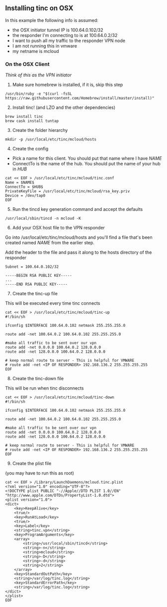 ## Installing tinc on OSX


In this example the following info is assumed:

- the OSX initiator tunnel IP is 100.64.0.102/32
- the responder I'm connecting to is at 100.64.0.2/32
- I want to push all my traffic to the responder VPN node
- I am not running this in vmware
- my netname is mcloud

### On the OSX Client

*Think of this as the VPN initiator*

1. Make sure homebrew is installed, if it is, skip this step
```
/usr/bin/ruby -e "$(curl -fsSL https://raw.githubusercontent.com/Homebrew/install/master/install)"
```

2. Install tinc! (and LZO and the other dependencies)
```
brew install tinc
brew cask install tuntap
```

3. Create the folder hierarchy
```
mkdir -p /usr/local/etc/tinc/mcloud/hosts
```

4. Create the config

- Pick a name for this client. You should put that name where I have $NAME$
- ConnectTo is the name of the hub. You should put the name of your hub in $HUB$


```
cat << EOF > /usr/local/etc/tinc/mcloud/tinc.conf
Name = $NAME$
ConnectTo = $HUB$
PrivateKeyFile = /usr/local/etc/tinc/mcloud/rsa_key.priv
Device = /dev/tap0
EOF
```

5. Run the tincd key generation command and accept the defaults

```
/usr/local/sbin/tincd -n mcloud -K
```

6. Add your OSX host file to the VPN responder

Go into /usr/local/etc/tinc/mcloud/hosts and you'll find a file
that's been created named $NAME$ from the earlier step.

Add the header to the file and pass it along to the hosts directory
of the responder

```
Subnet = 100.64.0.102/32

-----BEGIN RSA PUBLIC KEY-----
...
-----END RSA PUBLIC KEY-----
```

7. Create the tinc-up file

This will be executed every time tinc connects

```
cat << EOF > /usr/local/etc/tinc/mcloud/tinc-up
#!/bin/sh

ifconfig $INTERFACE 100.64.0.102 netmask 255.255.255.0

route add -net 100.64.0.2 100.64.0.102 255.255.255.0

#make all traffic to be sent over our vpn
route add -net 0.0.0.0 100.64.0.2 128.0.0.0
route add -net 128.0.0.0 100.64.0.2 128.0.0.0

# keep normal route to server - This is helpful for VMWARE
# route add -net <IP OF RESPONDER> 192.168.136.2 255.255.255.255
EOF

```

8. Create the tinc-down file

This will be run when tinc disconnects

```
cat << EOF > /usr/local/etc/tinc/mcloud/tinc-down
#!/bin/sh

ifconfig $INTERFACE 100.64.0.102 netmask 255.255.255.0

route add -net 100.64.0.2 100.64.0.102 255.255.255.0

#make all traffic to be sent over our vpn
route add -net 0.0.0.0 100.64.0.2 128.0.0.0
route add -net 128.0.0.0 100.64.0.2 128.0.0.0

# keep normal route to server - This is helpful for VMWARE
# route add -net <IP OF RESPONDER> 192.168.136.2 255.255.255.255
EOF
```

9. Create the plist file

(you may have to run this as root)

```
cat << EOF > /Library/LaunchDaemons/mcloud.tinc.plist
<?xml version="1.0" encoding="UTF-8"?>
<!DOCTYPE plist PUBLIC "-//Apple//DTD PLIST 1.0//EN" "http://www.apple.com/DTDs/PropertyList-1.0.dtd">
<plist version="1.0">
<dict>
    <key>KeepAlive</key>
    <true/>
    <key>RunAtLoad</key>
    <true/>
    <key>Label</key>
    <string>tinc.vpn</string>
    <key>ProgramArguments</key>
    <array>
        <string>/usr/local/sbin/tincd</string>
        <string>-n</string>
        <string>mcloud</string>
        <string>-D</string>
        <string>-d</string>
        <string>2</string>
    </array>
    <key>StandardOutPath</key>
    <string>/var/log/tinc.log</string>
    <key>StandardErrorPath</key>
    <string>/var/log/tinc.log</string>
</dict>
</plist>
EOF
```



